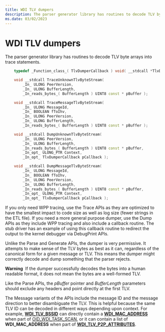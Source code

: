 ```yaml
---
title: WDI TLV dumpers
description: The parser generator library has routines to decode TLV byte arrays into trace statements.
ms.date: 03/02/2023
---
```


# WDI TLV dumpers


The parser generator library has routines to decode TLV byte arrays into trace statements.

```C++
    typedef _Function_class_( TlvDumperCallback ) void( __stdcall *TlvDumperCallback )(_In_ UINT_PTR Context, _In_z_ _Printf_format_string_ PCSTR Format, ...);

    void __stdcall TraceUnknownTlvByteStream(
        _In_ ULONG PeerVersion,
        _In_ ULONG BufferLength,
        _In_reads_bytes_( BufferLength ) UINT8 const * pBuffer );

    void __stdcall TraceMessageTlvByteStream(
        _In_ ULONG MessageId,
        _In_ BOOLEAN fToIhv,
        _In_ ULONG PeerVersion,
        _In_ ULONG BufferLength,
        _In_reads_bytes_( BufferLength ) UINT8 const * pBuffer );

    void __stdcall DumpUnknownTlvByteStream(
        _In_ ULONG PeerVersion,
        _In_ ULONG BufferLength,
        _In_reads_bytes_( BufferLength ) UINT8 const * pBuffer,
        _In_opt_ ULONG_PTR Context,
        _In_opt_ TlvDumperCallback pCallback );

    void __stdcall DumpMessageTlvByteStream(
        _In_ ULONG MessageId,
        _In_ BOOLEAN fToIhv,
        _In_ ULONG PeerVersion,
        _In_ ULONG BufferLength,
        _In_reads_bytes_( BufferLength ) UINT8 const * pBuffer,
        _In_opt_ ULONG_PTR Context,
        _In_opt_ TlvDumperCallback pCallback );
```

If you only need WPP tracing, use the Trace APIs as they are optimized to have the smallest impact to code size as well as log size (fewer strings in the ETL file). If you need a more general purpose dumper, use the Dump APIs as they include WPP tracing and also include a callback routine. The stub driver has an example of using this callback routine to redirect the output to the kernel debugger via DebugPrint APIs.

Unlike the Parse and Generate APIs, the dumper is very permissive. It attempts to make sense of the TLV bytes as best as it can, regardless of the canonical form for a given message or TLV. This means the dumper might correctly decode and dump something that the parser rejects.

**Warning**  If the dumper successfully decodes the bytes into a human readable format, it does not mean the bytes are a well-formed TLV.

 

Like the Parse APIs, the *pBuffer* pointer and *BufferLength* parameters should exclude any headers and point directly at the first TLV.

The Message variants of the APIs include the message ID and the message direction to better disambiguate the TLV. This is helpful because the same TLV ID can be decoded in different ways depending upon context. For example, [**WDI\_TLV\_BSSID**](./wdi-tlv-bssid.md) can directly contain a [**WDI\_MAC\_ADDRESS**](/windows-hardware/drivers/ddi/dot11wdi/ns-dot11wdi-_wdi_mac_address) when part of [OID\_WDI\_TASK\_SCAN](./oid-wdi-task-scan.md), or it can contain a list of **WDI\_MAC\_ADDRESS** when part of [**WDI\_TLV\_P2P\_ATTRIBUTES**](./wdi-tlv-p2p-attributes.md).

 

